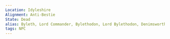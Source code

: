 ```yaml
---
Location: Idyleshire
Alignment: Anti-Bestie
State: Dead
alias: Byleth, Lord Commander, Bylethodon, Lord Bylethodon, Denimsworth, Bluejean, Barold Blue Jeans, Lord Bylethodon Denimsworth
tags: NPC
---
```

